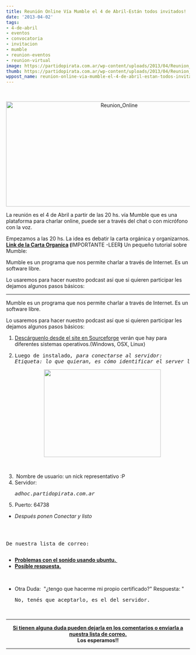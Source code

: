 ```yaml
---
title: Reunión Online Vía Mumble el 4 de Abril-Están todos invitados!
date: '2013-04-02'
tags:
- 4-de-abril
- eventos
- convocatoria
- invitacion
- mumble
- reunion-eventos
- reunion-virtual
image: https://partidopirata.com.ar/wp-content/uploads/2013/04/Reunion_Online.png
thumb: https://partidopirata.com.ar/wp-content/uploads/2013/04/Reunion_Online-150x150.png
wppost_name: reunion-online-via-mumble-el-4-de-abril-estan-todos-invitados
---
```


&nbsp;
<p style="text-align: center"><a href="https://partidopirata.com.ar/wp-content/uploads/2013/04/Reunion_Online.png"><img class="aligncenter  wp-image-8969" alt="Reunion_Online" src="https://partidopirata.com.ar/wp-content/uploads/2013/04/Reunion_Online.png" width="604" height="288" /></a></p>
La reunión es el 4 de Abril a partir de las 20 hs. vía Mumble que es una plataforma para charlar online, puede ser a través del chat o con micrófono con la voz.

Empezamos a las 20 hs. La idea es debatir la carta orgánica y organizarnos.
<strong><a href="http://pad.partidopirata.com.ar/p/CartaOrganica">Link de la Carta Organica</a> (</strong>IMPORTANTE -LEER<strong>)</strong>
Un pequeño tutorial sobre Mumble:

Mumble es un programa que nos permite charlar a través de Internet. Es un software libre.

Lo usaremos para hacer nuestro podcast así que si quieren participar les dejamos algunos pasos básicos:

<hr />

<div class="separator" style="clear: both;text-align: center"><a style="margin-left: 1em;margin-right: 1em" href="http://1.bp.blogspot.com/-AxSPjgA_3fc/TjFeM6KHrvI/AAAAAAAAERM/_5E6ZTWAkgo/s1600/Mumblesoftwarelogo.png"><img alt="" src="https://lh3.ggpht.com/-AxSPjgA_3fc/TjFeM6KHrvI/AAAAAAAAERM/_5E6ZTWAkgo/s1600/Mumblesoftwarelogo.png" border="0" /></a></div>
Mumble es un programa que nos permite charlar a través de Internet. Es un software libre.

Lo usaremos para hacer nuestro podcast así que si quieren participar les dejamos algunos pasos básicos:
<ol>
	<li><a href="http://mumble.sourceforge.net/Main_Page" target="_blank">Descárguenlo desde el site en Sourceforge</a> verán que hay para diferentes sistemas operativos.(Windows, OSX, Linux)</li>
	<li>
<pre>Luego de instalado<i>, para conectarse al servidor: 
Etiqueta: lo que quieran, es cómo identificar el server localmente
</i></pre>
<div class="separator" style="clear: both;text-align: center"><a style="margin-left: 1em;margin-right: 1em" href="http://4.bp.blogspot.com/-ssgkPmSPJZs/TpyWKaq3ooI/AAAAAAAAEWw/RYsmr0TZti8/s1600/mumble.png"><img alt="" src="https://lh3.ggpht.com/-ssgkPmSPJZs/TpyWKaq3ooI/AAAAAAAAEWw/RYsmr0TZti8/s320/mumble.png" width="320" height="240" border="0" /></a></div>
<pre><i> </i> 
<i></i></pre>
</li>
	<li> Nombre de usuario: un nick representativo :P</li>
	<li>Servidor:
<pre><i>adhoc.partidopirata.com.ar</i></pre>
</li>
	<li>Puerto: 64738</li>
</ol>
<ul>
	<li><i> Después ponen Conectar y listo</i></li>
</ul>
&nbsp;
<pre></pre>
<pre>De nuestra lista de correo:</pre>
<pre></pre>
<ul>
	<li><b><a href="http://lists.partidopirata.com.ar/pipermail/general-partidopirata.com.ar/2011-July/009131.html" target="_blank">Problemas con el sonido usando ubuntu.  </a></b></li>
	<li><b><a href="http://lists.partidopirata.com.ar/pipermail/general-partidopirata.com.ar/2011-July/009135.html" target="_blank">Posible respuesta.</a></b></li>
</ul>
&nbsp;
<ul>
	<li>Otra Duda:  "¿tengo que hacerme mi propio certificado?" Respuesta: "
<pre>No, tenés que aceptarlo, es el del servidor.</pre>
</li>
</ul>
&nbsp;

<hr />

<div style="text-align: center"><b><a href="http://partido-pirata.blogspot.com/2011/04/la-forma-mas-comun-que-tenemos-de.html">Si tienen alguna duda pueden dejarla en los comentarios o enviarla a nuestra lista de correo.</a></b></div>
<div style="text-align: center"><b>
</b></div>
<div style="text-align: center"><b>Los esperamos!!</b></div>

<hr />
